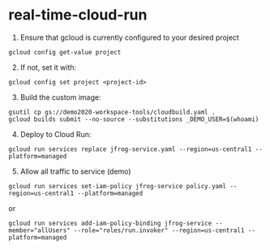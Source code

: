 # real-time-cloud-run

1. Ensure that gcloud is currently configured to your desired project

```
gcloud config get-value project
```

2. If not, set it with:

```
gcloud config set project <project-id>
```


3. Build the custom image:


```
gsutil cp gs://demo2020-workspace-tools/cloudbuild.yaml .
gcloud builds submit --no-source --substitutions _DEMO_USER=$(whoami)
```

4. Deploy to Cloud Run:

```
gcloud run services replace jfrog-service.yaml --region=us-central1 --platform=managed
```

5. Allow all traffic to service (demo)

```
gcloud run services set-iam-policy jfrog-service policy.yaml --region=us-central1 --platform=managed
``` 


or
```
gcloud run services add-iam-policy-binding jfrog-service --member="allUsers" --role="roles/run.invoker" --region=us-central1 --platform=managed
``` 